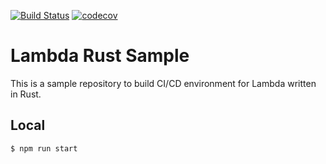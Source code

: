 [![Build Status](https://travis-ci.org/zeroclock/lambda-rust-sample.svg?branch=master)](https://travis-ci.org/zeroclock/lambda-rust-sample)
[![codecov](https://codecov.io/gh/zeroclock/lambda-rust-sample/branch/master/graph/badge.svg)](https://codecov.io/gh/zeroclock/lambda-rust-sample)

# Lambda Rust Sample
This is a sample repository to build CI/CD environment for Lambda written in Rust.

## Local
```sh
$ npm run start
```
